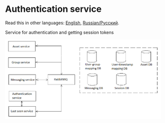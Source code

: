 # Authentication service

Read this in other languages: [English](AuthenticationService.md), [Russian/Русский](AuthenticationService.ru.md).

Service for authentication and getting session tokens 

![SystemOverview](../img/SystemOverview.png)
